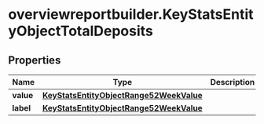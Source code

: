 # overviewreportbuilder.KeyStatsEntityObjectTotalDeposits

## Properties

Name | Type | Description | Notes
------------ | ------------- | ------------- | -------------
**value** | [**KeyStatsEntityObjectRange52WeekValue**](KeyStatsEntityObjectRange52WeekValue.md) |  | 
**label** | [**KeyStatsEntityObjectRange52WeekValue**](KeyStatsEntityObjectRange52WeekValue.md) |  | 



